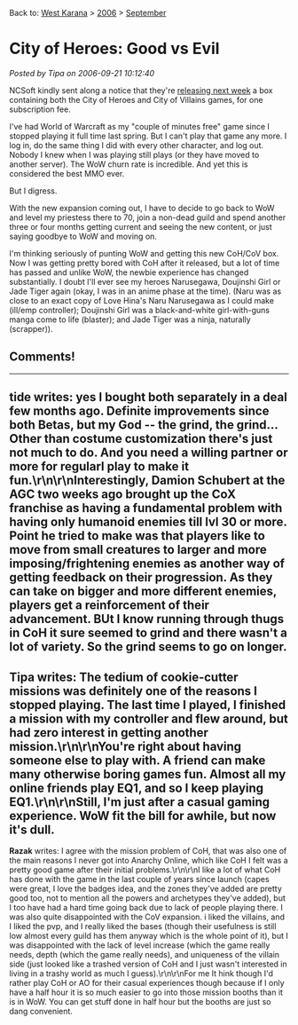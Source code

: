 Back to: [West Karana](/posts/westkarana.md) > [2006](/posts/2006/westkarana.md) > [September](./westkarana.md)
# City of Heroes: Good vs Evil

*Posted by Tipa on 2006-09-21 10:12:40*

NCSoft kindly sent along a notice that they're [releasing next week](http://www.cityofheroes.com/store/goodversusevil/ "City of Heroes - Good vs Evil") a box containing both the City of Heroes and City of Villains games, for one subscription fee.

I've had World of Warcraft as my "couple of minutes free" game since I stopped playing it full time last spring. But I can't play that game any more. I log in, do the same thing I did with every other character, and log out. Nobody I knew when I was playing still plays (or they have moved to another server). The WoW churn rate is incredible. And yet this is considered the best MMO ever.

But I digress.

With the new expansion coming out, I have to decide to go back to WoW and level my priestess there to 70, join a non-dead guild and spend another three or four months getting current and seeing the new content, or just saying goodbye to WoW and moving on.

I'm thinking seriously of punting WoW and getting this new CoH/CoV box. Now I was getting pretty bored with CoH after it released, but a lot of time has passed and unlike WoW, the newbie experience has changed substantially. I doubt I'll ever see my heroes Narusegawa, Doujinshi Girl or Jade Tiger again (okay, I was in an anime phase at the time). (Naru was as close to an exact copy of Love Hina's Naru Narusegawa as I could make (ill/emp controller); Doujinshi Girl was a black-and-white girl-with-guns manga come to life (blaster); and Jade Tiger was a ninja, naturally (scrapper)).
## Comments!
---
**tide** writes: yes I bought both separately in a deal few months ago.  Definite improvements since both Betas, but my God -- the grind, the grind... Other than costume customization there's just not much to do.  And you need a willing partner or more for regularl play to make it fun.\r\n\r\nInterestingly, Damion Schubert at the AGC two weeks ago brought up the CoX franchise as having a fundamental problem with having only humanoid enemies till lvl 30 or more.  Point he tried to make was that players like to move from small creatures to larger and more imposing/frightening enemies as another way of getting feedback on their progression. As they can take on bigger and more different enemies, players get a reinforcement of their advancement.  BUt  I know running through thugs in CoH it sure seemed to grind and there wasn't a lot of variety.  So the grind seems to go on longer.
---
**Tipa** writes: The tedium of cookie-cutter missions was definitely one of the reasons I stopped playing. The last time I played, I finished a mission with my controller and flew around, but had zero interest in getting another mission.\r\n\r\nYou're right about having someone else to play with. A friend can make many otherwise boring games fun. Almost all my online friends play EQ1, and so I keep playing EQ1.\r\n\r\nStill, I'm just after a casual gaming experience. WoW fit the bill for awhile, but now it's dull.
---
**Razak** writes: I agree with the mission problem of CoH, that was also one of the main reasons I never got into Anarchy Online, which like CoH I felt was a pretty good game after their initial problems.\r\n\r\nI like a lot of what CoH has done with the game in the last couple of years since launch (capes were great, I love the badges idea, and the zones they've added are pretty good too, not to mention all the powers and archetypes they've added), but I too have had a hard time going back due to lack of people playing there. I was also quite disappointed with the CoV expansion. i liked the villains, and I liked the pvp, and I really liked the bases (though their usefulness is still low almost every guild has them anyway which is the whole point of it), but I was disappointed with the lack of level increase (which the game really needs, depth (which the game really needs), and uniqueness of the villain side (just looked like a trashed version of CoH and I just wasn't interested in living in a trashy world as much I guess).\r\n\r\nFor me It hink though I'd rather play CoH or AO for their casual experiences though because if I only have a half hour it is so much easier to go into those mission booths than it is in WoW. You can get stuff done in half hour but the booths are just so dang convenient.

